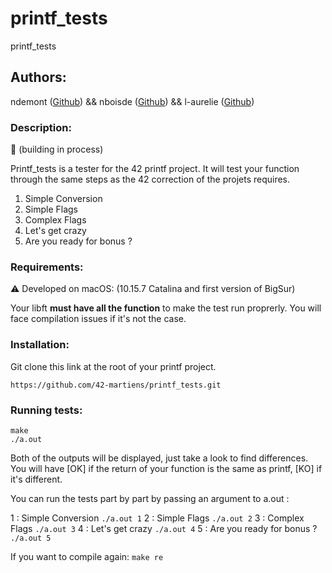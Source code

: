 # printf_tests
printf_tests

## Authors:
ndemont ([Github](https://github.com/ndemont)) && nboisde ([Github](https://github.com/nboisde)) && l-aurelie ([Github](https://github.com/l-aurelie))

### Description:
:wrench: (building in process)

Printf_tests is a tester for the 42 printf project. 
It will test your function through the same steps as the 42 correction of the projets requires.
1. Simple Conversion
2. Simple Flags
3. Complex Flags
4. Let's get crazy
5. Are you ready for bonus ?

### Requirements:
:warning: Developed on macOS: (10.15.7 Catalina and first version of BigSur)

Your libft **must have all the function** to make the test run proprerly. You will face compilation issues if it's not the case.

### Installation:

Git clone this link at the root of your printf project.
```
https://github.com/42-martiens/printf_tests.git
```

### Running tests:
```
make
./a.out
```
Both of the outputs will be displayed, just take a look to find differences.
You will have [OK] if the return of your function is the same as printf, [KO] if it's different.

You can run the tests part by part by passing an argument to a.out :

1 : Simple Conversion ```./a.out 1```
2 : Simple Flags ```./a.out 2```
3 : Complex Flags ```./a.out 3```
4 : Let's get crazy ```./a.out 4```
5 : Are you ready for bonus ? ```./a.out 5```

If you want to compile again: `make re`
